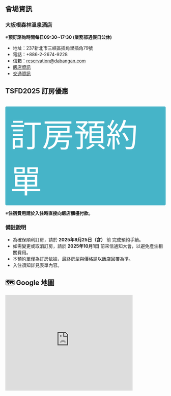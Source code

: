 ## 會場資訊
### 大板根森林溫泉酒店
※__預訂諮詢時間每日09:30~17:30 (業務部遇假日公休)__  

  - 地址：237新北市三峽區插角里插角79號
  - 電話：+886-2-2674-9228
  - 信箱：reservation@dabangan.com
  - <a href="https://www.thegreatroots.com/about-us-2/" target="_blank">飯店資訊</a>
  - <a href="https://www.thegreatroots.com/traffic/" target="_blank">交通資訊</a>

## TSFD2025 訂房優惠
&emsp;<a class="booking-btn" href="https://forms.gle/gU66XdasHkBhfLfb6" target="_blank">訂房預約單</a>  
  
※__住宿費用請於入住時直接向飯店櫃檯付款。__

### 備註說明
  - 為確保順利訂房，請於 __2025年9月25日（含）__ 前 完成預約手續。
  - 如需變更或取消訂房，請於 __2025年10月1日__ 前來信通知大會，以避免產生相關費用。
  - 本預約單僅為訂房依據，最終房型與價格請以飯店回覆為準。
  - 入住須知詳見表單內容。
## 🗺️ Google 地圖

<div style="width:100%; height:300px;">
  <iframe src="https://www.google.com/maps/embed?pb=!1m18!1m12!1m3!1d115842.63861339679!2d121.33097087495452!3d24.861033215996958!2m3!1f0!2f0!3f0!3m2!1i1024!2i768!4f13.1!3m3!1m2!1s0x34681a8ceb1b2a67%3A0xd9c0b01c715ef29d!2z5aSn5p2_5qC55qOu5p6X5rqr5rOJ6YWS5bqX!5e0!3m2!1szh-TW!2stw!4v1755063598374!5m2!1szh-TW!2stw" width="400" height="300" style="border:0;" allowfullscreen="" loading="lazy" referrerpolicy="no-referrer-when-downgrade"></iframe>
  </iframe>
</div>
 
<style>
  .booking-btn {
    /* 形狀 & 位置 ---------------------------------- */
    display: inline-block;     /* 寬度依文字自適應；改 block 可整塊可點 */
    padding: 10px 15px;        /* 上下 / 左右，抓到你截圖那個比例 */
    border-radius: 4px;          /* 要圓角就改 4px、6px… */
    border: none;
    text-decoration: none;

    /* 顏色 & 字體 ---------------------------------- */
    background: rgba(70, 180, 200);       /* Bootstrap danger 紅再淡一點；自由微調 */
    color: #fff;
    font-size: 2.5vh;         /* 跟截圖差不多的大字 */
    font-weight: 400;          /* 不要超粗 */
    letter-spacing: 0.5px;     /* 白字更清晰，可刪 */

    /* 互動態效果 ------------------------------------ */
    transition: background .2s ease, transform .05s ease;
    cursor: pointer;
  }

  .booking-btn:hover, .booking-btn:focus {
    background: #000000;       /* hover 深一階 */
  }

  .booking-btn:active {
    transform: translateY(1px);/* 按下微內縮，可刪 */
  }
</style>